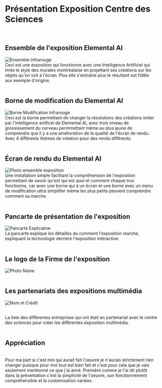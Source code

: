# Présentation Exposition Centre des Sciences #
<br>
<h2>Ensemble de l'exposition Elemental AI</h2>  

![Ensemble Infrarouge](https://github.com/user-attachments/assets/144cef90-fcbe-4575-ab81-d3521b602566)
<br>
Ceci est une exposition qui fonctionne avec une Intelligence Artificiel qui imite le style 
des murales montréalaise en projettant ses créations sur les objets qu'on voit à l'écran.
Plus elle s'entraîne plus le résultant est fidèle aux exemple d'origine.
<br>
<br>
<h2>Borne de modification du Elemental AI</h2>

![Borne Modification Infrarouge](https://github.com/user-attachments/assets/5be2b9db-7823-40d1-b512-ae666196f9af)
<br>
Ceci est la borne permettant de changer la résolutions des créations imiter par l'intelligence artificel de Elemental AI, 
avec trois niveau de grossissement du cerveau permmettant même au plus jeune de comprendre que il y a une amélioration 
de la qualité de l'écran de rendu. Avec 4 différents thèmes de création pour des rendu différents.
<br>
<br>

<h2>Écran de rendu du Elemental AI</h2>

![Photo ensemble exposition](https://github.com/user-attachments/assets/4300791d-561b-4373-b1fd-650d083f98d9)
<br>
Une installation simple facilitant la compréhension de l'exposition permettant de savoir qu'est qui est quoi et comment chaque truc fonctionne, 
car avec une borne qui à un écran et une borne avec un menu de modification ultra simplifier même les plus petits peuvent comprendre comment sa marche.
<br>
<br>

<h2>Pancarte de présentation de l'exposition</h2>

![Pancarte Explicative](https://github.com/user-attachments/assets/0403edc9-8b02-4893-91f8-16e837db1759)
<br>
La pancarte explique les détailles du comment l'exposition marche, expliquant la technologie derrière l'exposition intéractive.
<br>
<br>

<h2>Le logo de la Firme de l'exposition</h2>

![Photo Name](https://github.com/user-attachments/assets/5fef3cc1-6b23-442d-aff2-f686ba715a78)
<br>
<br>
<h2>Les partenariats des expositions multimédia</h2>

![Nom et Crédit](https://github.com/user-attachments/assets/d9bb3907-ffee-4475-a58c-c2f8471d4c37)

<br>
La liste des différentes entreprises qui ont était en partenariat avec le centre des sciences pour créer les différentes exposition multimédia.
<br>
<br>
<h2>Appréciation</h2>
<br>
Pour ma part si c'est moi qui aurait fait l'oeuvre je n'aurais strictement rien changer puisque pour moi tout est bien fait et c'est pour cela que je vais seulement mentionné ce que j'ai aimé. Première comme je l'ai dit plutôt dans la présentation c'est la simplicité de l'oeuvre, son fonctionnement compréhensible et la customisation variées.
<br>
<br>








